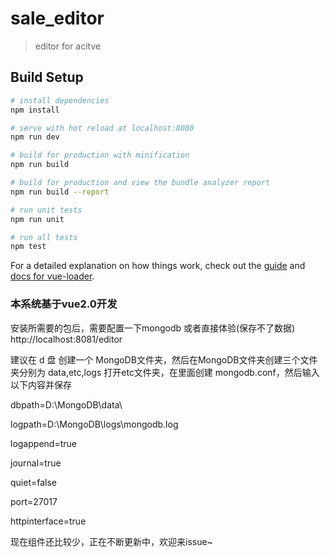 # sale_editor

> editor for acitve

## Build Setup

``` bash
# install dependencies
npm install

# serve with hot reload at localhost:8080
npm run dev

# build for production with minification
npm run build

# build for production and view the bundle analyzer report
npm run build --report

# run unit tests
npm run unit

# run all tests
npm test
```

For a detailed explanation on how things work, check out the [guide](http://vuejs-templates.github.io/webpack/) and [docs for vue-loader](http://vuejs.github.io/vue-loader).

### 本系统基于vue2.0开发

安装所需要的包后，需要配置一下mongodb 或者直接体验(保存不了数据) http://localhost:8081/editor 

建议在 d 盘 创建一个 MongoDB文件夹，然后在MongoDB文件夹创建三个文件夹分别为 data,etc,logs
打开etc文件夹，在里面创建 mongodb.conf，然后输入以下内容并保存


dbpath=D:\MongoDB\data\

logpath=D:\MongoDB\logs\mongodb.log

logappend=true

journal=true

quiet=false

port=27017

httpinterface=true


现在组件还比较少，正在不断更新中，欢迎来issue~








